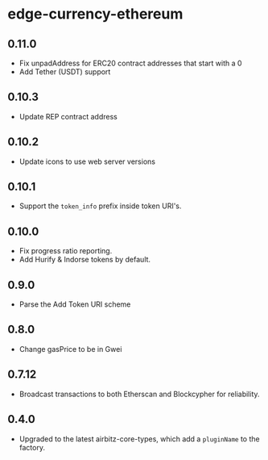 # edge-currency-ethereum

## 0.11.0

* Fix unpadAddress for ERC20 contract addresses that start with a 0
* Add Tether (USDT) support

## 0.10.3

* Update REP contract address

## 0.10.2

* Update icons to use web server versions

## 0.10.1

* Support the `token_info` prefix inside token URI's.

## 0.10.0

* Fix progress ratio reporting.
* Add Hurify & Indorse tokens by default.

## 0.9.0

* Parse the Add Token URI scheme

## 0.8.0

* Change gasPrice to be in Gwei

## 0.7.12

* Broadcast transactions to both Etherscan and Blockcypher for reliability.

## 0.4.0

* Upgraded to the latest airbitz-core-types, which add a `pluginName` to the factory.
